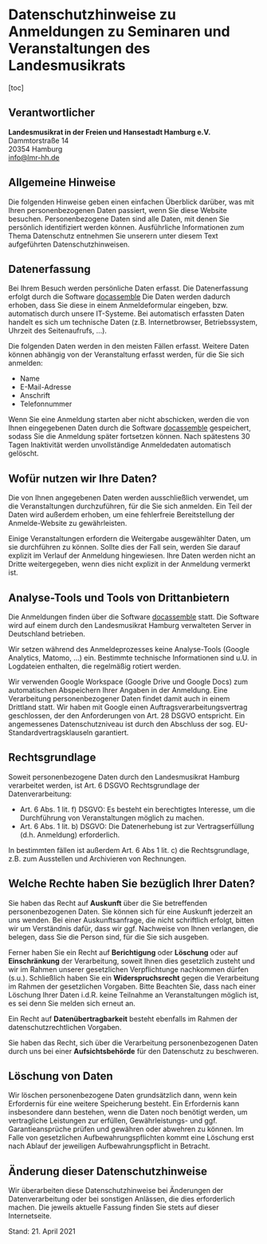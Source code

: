 # Datenschutzhinweise zu Anmeldungen zu Seminaren und Veranstaltungen des Landesmusikrats

[toc]

## Verantwortlicher

**Landesmusikrat in der Freien und Hansestadt Hamburg e.V.** <br />
Dammtorstraße 14 <br />
20354 Hamburg <br />
info@lmr-hh.de

## Allgemeine Hinweise

Die folgenden Hinweise geben einen einfachen Überblick darüber, was mit Ihren personenbezogenen Daten passiert, wenn Sie diese Website besuchen. Personenbezogene Daten sind alle Daten, mit denen Sie persönlich identifiziert werden können. Ausführliche Informationen zum Thema Datenschutz entnehmen Sie unserern unter diesem Text aufgeführten Datenschutzhinweisen.

## Datenerfassung

Bei Ihrem Besuch werden persönliche Daten erfasst. Die Datenerfassung erfolgt durch die Software [docassemble](http://docassemble.org) Die Daten werden dadurch erhoben, dass Sie diese in einem Anmeldeformular eingeben, bzw. automatisch durch unsere IT-Systeme. Bei automatisch erfassten Daten handelt es sich um technische Daten (z.B. Internetbrowser, Betriebssystem, Uhrzeit des Seitenaufrufs, …).

Die folgenden Daten werden in den meisten Fällen erfasst. Weitere Daten können abhängig von der Veranstaltung erfasst werden, für die Sie sich anmelden:

- Name
- E-Mail-Adresse
- Anschrift
- Telefonnummer

Wenn Sie eine Anmeldung starten aber nicht abschicken, werden die von Ihnen eingegebenen Daten durch die Software [docassemble](http://docassemble.org) gespeichert, sodass Sie die Anmeldung später fortsetzen können. Nach spätestens 30 Tagen Inaktivität werden unvollständige Anmeldedaten automatisch gelöscht.

## Wofür nutzen wir Ihre Daten?

Die von Ihnen angegebenen Daten werden ausschließlich verwendet, um die Veranstaltungen durchzuführen, für die Sie sich anmelden. Ein Teil der Daten wird außerdem erhoben, um eine fehlerfreie Bereitstellung der Anmelde-Website zu gewährleisten.

Einige Veranstaltungen erfordern die Weitergabe ausgewählter Daten, um sie durchführen zu können. Sollte dies der Fall sein, werden Sie darauf explizit im Verlauf der Anmeldung hingewiesen. Ihre Daten werden nicht an Dritte weitergegeben, wenn dies nicht explizit in der Anmeldung vermerkt ist.

## Analyse-Tools und Tools von Drittanbietern

Die Anmeldungen finden über die Software [docassemble](http://docassemble.org) statt. Die Software wird auf einem durch den Landesmusikrat Hamburg verwalteten Server in Deutschland betrieben.

Wir setzen während des Anmeldeprozesses keine Analyse-Tools (Google Analytics, Matomo, …) ein. Bestimmte technische Informationen sind u.U. in Logdateien enthalten, die regelmäßig rotiert werden.

Wir verwenden Google Workspace (Google Drive und Google Docs) zum automatischen Abspeichern Ihrer Angaben in der Anmeldung. Eine Verarbeitung personenbezogener Daten findet damit auch in einem Drittland statt. Wir haben mit Google einen Auftragsverarbeitungsvertrag geschlossen, der den Anforderungen von Art. 28 DSGVO entspricht. Ein angemessenes Datenschutzniveau ist durch den Abschluss der sog. EU-Standardvertragsklauseln garantiert.

## Rechtsgrundlage

Soweit personenbezogene Daten durch den Landesmusikrat Hamburg verarbeitet werden, ist Art. 6 DSGVO Rechtsgrundlage der Datenverarbeitung:

- Art. 6 Abs. 1 lit. f) DSGVO: Es besteht ein berechtigtes Interesse, um die Durchführung von Veranstaltungen möglich zu machen.
- Art. 6 Abs. 1 lit. b) DSGVO: Die Datenerhebung ist zur Vertragserfüllung (d.h. Anmeldung) erforderlich.

In bestimmten fällen ist außerdem Art. 6 Abs 1 lit. c) die Rechtsgrundlage, z.B. zum Ausstellen und Archivieren von Rechnungen.

## Welche Rechte haben Sie bezüglich Ihrer Daten?

Sie haben das Recht auf **Auskunft** über die Sie betreffenden personenbezogenen Daten. Sie können sich für eine Auskunft jederzeit an uns wenden. Bei einer Auskunftsanfrage, die nicht schriftlich erfolgt, bitten wir um Verständnis dafür, dass wir ggf. Nachweise von Ihnen verlangen, die belegen, dass Sie die Person sind, für die Sie sich ausgeben. 

Ferner haben Sie ein Recht auf **Berichtigung** oder **Löschung** oder auf **Einschränkung** der Verarbeitung, soweit Ihnen dies gesetzlich zusteht und wir im Rahmen unserer gesetzlichen Verpflichtunge nachkommen dürfen (s.u.). Schließlich haben Sie ein **Widerspruchsrecht** gegen die Verarbeitung im Rahmen der gesetzlichen Vorgaben. Bitte Beachten Sie, dass nach einer Löschung Ihrer Daten i.d.R. keine Teilnahme an Veranstaltungen möglich ist, es sei denn Sie melden sich erneut an.

Ein Recht auf **Datenübertragbarkeit** besteht ebenfalls im Rahmen der datenschutzrechtlichen Vorgaben.

Sie haben das Recht, sich über die Verarbeitung personenbezogenen Daten durch uns bei einer **Aufsichtsbehörde** für den Datenschutz zu beschweren.

## Löschung von Daten

Wir löschen personenbezogene Daten grundsätzlich dann, wenn kein Erfordernis für eine weitere Speicherung besteht. Ein Erfordernis kann insbesondere dann bestehen, wenn die Daten noch benötigt werden, um vertragliche Leistungen zur erfüllen, Gewährleistungs- und ggf. Garantieansprüche prüfen und gewähren oder abwehren zu können. Im Falle von gesetzlichen Aufbewahrungspflichten kommt eine Löschung erst nach Ablauf der jeweiligen Aufbewahrungspflicht in Betracht.

## Änderung dieser Datenschutzhinweise

Wir überarbeiten diese Datenschutzhinweise bei Änderungen der Datenverarbeitung oder bei sonstigen Anlässen, die dies erforderlich machen. Die jeweils aktuelle Fassung finden Sie stets auf dieser Internetseite.

Stand: 21. April 2021